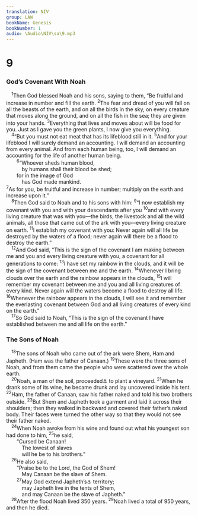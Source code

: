 ```yaml
---
translation: NIV
group: LAW
bookName: Genesis 
bookNumber: 1
audio: \Audio\NIV\sa\9.mp3
---
```


<div class="title"><h1>9</h1><h3>God’s Covenant With Noah </h3></div>
<span class="verse sa_9_1"> <sup>1</sup>Then God blessed Noah and his sons, saying to them, “Be fruitful and increase in number and fill the earth. </span>
<span class="verse sa_9_2"><sup>2</sup>The fear and dread of you will fall on all the beasts of the earth, and on all the birds in the sky, on every creature that moves along the ground, and on all the fish in the sea; they are given into your hands. </span>
<span class="verse sa_9_3"><sup>3</sup>Everything that lives and moves about will be food for you. Just as I gave you the green plants, I now give you everything. <br/></span>
<span class="verse sa_9_4"> <sup>4</sup>“But you must not eat meat that has its lifeblood still in it. </span>
<span class="verse sa_9_5"><sup>5</sup>And for your lifeblood I will surely demand an accounting. I will demand an accounting from every animal. And from each human being, too, I will demand an accounting for the life of another human being. <br/></span>
<span class="verse sa_9_6">  <sup>6</sup>“Whoever sheds human blood, <br/>   by humans shall their blood be shed; <br/>  for in the image of God <br/>   has God made mankind. <br/></span>
<span class="verse sa_9_7"><sup>7</sup>As for you, be fruitful and increase in number; multiply on the earth and increase upon it.” <br/></span>
<span class="verse sa_9_8"> <sup>8</sup>Then God said to Noah and to his sons with him: </span>
<span class="verse sa_9_9"><sup>9</sup>“I now establish my covenant with you and with your descendants after you </span>
<span class="verse sa_9_10"><sup>10</sup>and with every living creature that was with you—the birds, the livestock and all the wild animals, all those that came out of the ark with you—every living creature on earth. </span>
<span class="verse sa_9_11"><sup>11</sup>I establish my covenant with you: Never again will all life be destroyed by the waters of a flood; never again will there be a flood to destroy the earth.” <br/></span>
<span class="verse sa_9_12"> <sup>12</sup>And God said, “This is the sign of the covenant I am making between me and you and every living creature with you, a covenant for all generations to come: </span>
<span class="verse sa_9_13"><sup>13</sup>I have set my rainbow in the clouds, and it will be the sign of the covenant between me and the earth. </span>
<span class="verse sa_9_14"><sup>14</sup>Whenever I bring clouds over the earth and the rainbow appears in the clouds, </span>
<span class="verse sa_9_15"><sup>15</sup>I will remember my covenant between me and you and all living creatures of every kind. Never again will the waters become a flood to destroy all life. </span>
<span class="verse sa_9_16"><sup>16</sup>Whenever the rainbow appears in the clouds, I will see it and remember the everlasting covenant between God and all living creatures of every kind on the earth.” <br/></span>
<span class="verse sa_9_17"> <sup>17</sup>So God said to Noah, “This is the sign of the covenant I have established between me and all life on the earth.” <br/></span>
<div class="title"><h3>The Sons of Noah </h3></div>
<span class="verse sa_9_18"> <sup>18</sup>The sons of Noah who came out of the ark were Shem, Ham and Japheth. (Ham was the father of Canaan.) </span>
<span class="verse sa_9_19"><sup>19</sup>These were the three sons of Noah, and from them came the people who were scattered over the whole earth. <br/></span>
<span class="verse sa_9_20"> <sup>20</sup>Noah, a man of the soil, proceeded<a data-toggle="tooltip" data-placement="bottom" title="Or soil, was the first">⚓</a> to plant a vineyard. </span>
<span class="verse sa_9_21"><sup>21</sup>When he drank some of its wine, he became drunk and lay uncovered inside his tent. </span>
<span class="verse sa_9_22"><sup>22</sup>Ham, the father of Canaan, saw his father naked and told his two brothers outside. </span>
<span class="verse sa_9_23"><sup>23</sup>But Shem and Japheth took a garment and laid it across their shoulders; then they walked in backward and covered their father’s naked body. Their faces were turned the other way so that they would not see their father naked. <br/></span>
<span class="verse sa_9_24"> <sup>24</sup>When Noah awoke from his wine and found out what his youngest son had done to him, </span>
<span class="verse sa_9_25"><sup>25</sup>he said, <br/>  “Cursed be Canaan! <br/>   The lowest of slaves <br/>   will he be to his brothers.” <br/></span>
<span class="verse sa_9_26"> <sup>26</sup>He also said, <br/>  “Praise be to the Lord, the God of Shem! <br/>   May Canaan be the slave of Shem. <br/></span>
<span class="verse sa_9_27">  <sup>27</sup>May God extend Japheth’s<a data-toggle="tooltip" data-placement="bottom" title="sounds like the Hebrew for extend.">⚓</a> territory; <br/>   may Japheth live in the tents of Shem, <br/>   and may Canaan be the slave of Japheth.” <br/></span>
<span class="verse sa_9_28"> <sup>28</sup>After the flood Noah lived 350 years. </span>
<span class="verse sa_9_29"><sup>29</sup>Noah lived a total of 950 years, and then he died. <br/></span>
